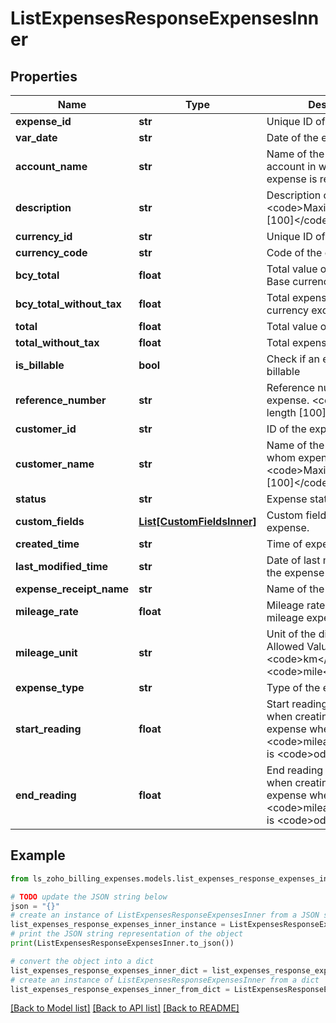 # ListExpensesResponseExpensesInner


## Properties

Name | Type | Description | Notes
------------ | ------------- | ------------- | -------------
**expense_id** | **str** | Unique ID of the expense | [optional] 
**var_date** | **str** | Date of the expense | [optional] 
**account_name** | **str** | Name of the expense account in which that expense is recorded | [optional] 
**description** | **str** | Description of the expense. &lt;code&gt;Maximum length [100]&lt;/code&gt; | [optional] 
**currency_id** | **str** | Unique ID of the currency | [optional] 
**currency_code** | **str** | Code of the currency | [optional] 
**bcy_total** | **float** | Total value of expense in Base currency | [optional] 
**bcy_total_without_tax** | **float** | Total expense in Base currency excluding tax | [optional] 
**total** | **float** | Total value of expense | [optional] 
**total_without_tax** | **float** | Total expense excluding tax | [optional] 
**is_billable** | **bool** | Check if an expense is billable | [optional] 
**reference_number** | **str** | Reference number of the expense. &lt;code&gt;Maximum length [100]&lt;/code&gt; | [optional] 
**customer_id** | **str** | ID of the expense account. | [optional] 
**customer_name** | **str** | Name of the Customer for whom expense is raised. &lt;code&gt;Maximum length [100]&lt;/code&gt; | [optional] 
**status** | **str** | Expense status | [optional] 
**custom_fields** | [**List[CustomFieldsInner]**](CustomFieldsInner.md) | Custom fields for an expense. | [optional] 
**created_time** | **str** | Time of expense creation | [optional] 
**last_modified_time** | **str** | Date of last modification to the expense | [optional] 
**expense_receipt_name** | **str** | Name of the expense receipt | [optional] 
**mileage_rate** | **float** | Mileage rate for a particular mileage expense. | [optional] 
**mileage_unit** | **str** | Unit of the distance travelled. Allowed Values: &lt;code&gt;km&lt;/code&gt; and &lt;code&gt;mile&lt;/code&gt; | [optional] 
**expense_type** | **str** | Type of the expense | [optional] 
**start_reading** | **float** | Start reading of odometer when creating a mileage expense where &lt;code&gt;mileage_type&lt;/code&gt; is &lt;code&gt;odometer&lt;/code&gt;. | [optional] 
**end_reading** | **float** | End reading of odometer when creating a mileage expense where &lt;code&gt;mileage_type&lt;/code&gt; is &lt;code&gt;odometer&lt;/code&gt;. | [optional] 

## Example

```python
from ls_zoho_billing_expenses.models.list_expenses_response_expenses_inner import ListExpensesResponseExpensesInner

# TODO update the JSON string below
json = "{}"
# create an instance of ListExpensesResponseExpensesInner from a JSON string
list_expenses_response_expenses_inner_instance = ListExpensesResponseExpensesInner.from_json(json)
# print the JSON string representation of the object
print(ListExpensesResponseExpensesInner.to_json())

# convert the object into a dict
list_expenses_response_expenses_inner_dict = list_expenses_response_expenses_inner_instance.to_dict()
# create an instance of ListExpensesResponseExpensesInner from a dict
list_expenses_response_expenses_inner_from_dict = ListExpensesResponseExpensesInner.from_dict(list_expenses_response_expenses_inner_dict)
```
[[Back to Model list]](../README.md#documentation-for-models) [[Back to API list]](../README.md#documentation-for-api-endpoints) [[Back to README]](../README.md)


